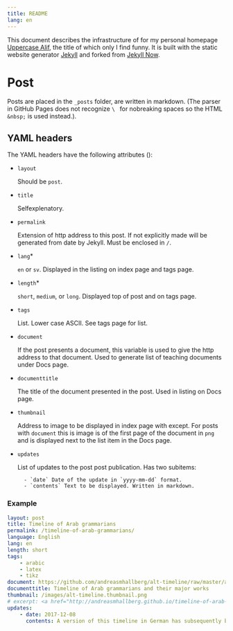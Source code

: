 ```yaml
---
title: README
lang: en
---
```


This document describes the infrastructure of for my personal homepage [Uppercase Alif](andreasmhallberg.github.io), the title of which only I find funny. It is built with the static website generator [Jekyll](https://jekyllrb.com/) and forked from [Jekyll Now](https://github.com/barryclark/jekyll-now).

# Post

Posts are placed in the `_posts` folder, are written in markdown. (The parser in GitHub Pages does not recognize `\ ` for nobreaking spaces so the HTML `&nbsp;` is used instead.).

## YAML headers

The YAML headers have the following attributes ():

- `layout`

    Should be `post`.

- `title` 

    Selfexplenatory.

- `permalink`

    Extension of http address to this post. If not explicitly made will be generated from date by Jekyll. Must be enclosed in `/`.

- `lang`*

    `en` or `sv`. Displayed in the listing on index page and tags page. 

- `length`*

    `short`, `medium`, or `long`. Displayed top of post and on tags page. 

- `tags`

    List. Lower case ASCII. See tags page for list.

- `document`

    If the post presents a document, this variable is used to give the http address to that document. Used to generate list of teaching documents under Docs page.

- `documenttitle`

    The title of the document presented in the post. Used in listing on Docs page. 

- `thumbnail`

    Address to image to be displayed in index page with except. For posts with `document` this is image is of the first page of the document in `png` and is displayed next to the list item in the Docs page.

- `updates`

    List of updates to the post post publication. Has two subitems:

        - `date` Date of the update in `yyyy-mm-dd` format.
        - `contents` Text to be displayed. Written in markdown.

### Example

``` yml
layout: post
title: Timeline of Arab grammarians
permalink: /timeline-of-arab-grammarians/
language: English
lang: en
length: short
tags:
    - arabic
    - latex
    - tikz
document: https://github.com/andreasmhallberg/alt-timeline/raw/master/alt-timeline.pdf
documenttitle: Timeline of Arab grammarians and their major works
thumbnail: /images/alt-timeline.thumbnail.png
# excerpt: <a href="http://andreasmhallberg.github.io/timeline-of-arab-grammarians/"><img width="30%" src="/images/alt-timeline.thumbnail.png" alt="Thumbnail"></a>
updates: 
    - date: 2017-12-08
      contents: A version of this timeline in German has subsequently been published in *Einführung in die arabische Grammatiktradition* by Frank Weigelt (Harrowitz, 2017).  
```
